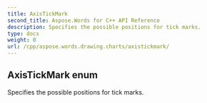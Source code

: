 ```yaml
---
title: AxisTickMark
second_title: Aspose.Words for C++ API Reference
description: Specifies the possible positions for tick marks. 
type: docs
weight: 0
url: /cpp/aspose.words.drawing.charts/axistickmark/
---
```

## AxisTickMark enum


Specifies the possible positions for tick marks.

